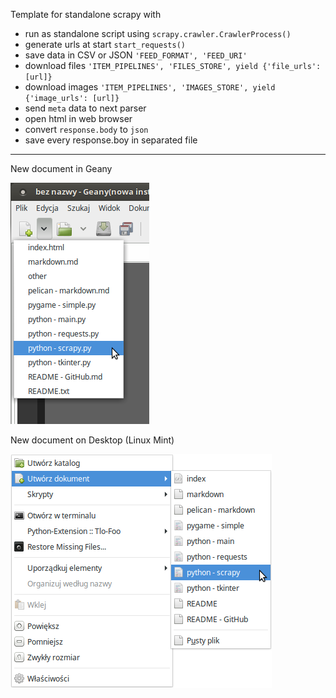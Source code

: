 
Template for standalone scrapy with

- run as standalone script using `scrapy.crawler.CrawlerProcess()`
- generate urls at start `start_requests()`
- save data in CSV or JSON `'FEED_FORMAT', 'FEED_URI'`
- download files  `'ITEM_PIPELINES', 'FILES_STORE', yield {'file_urls': [url]}`
- download images `'ITEM_PIPELINES', 'IMAGES_STORE', yield {'image_urls': [url]}`
- send `meta` data to next parser
- open html in web browser
- convert `response.body` to `json`
- save every response.boy in separated file

---

New document in Geany

![#new-document-geany](images/scrapy-geany.png?raw=true)   


New document on Desktop (Linux Mint)

![#new-document-desktop](images/scrapy-desktop.png?raw=true)   


